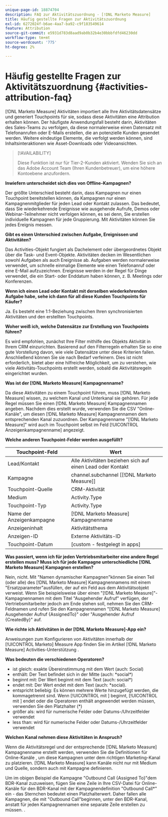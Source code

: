 ```yaml
---
unique-page-id: 18874704
description: FAQ zur Aktivitätszuordnung - [!DNL Marketo Measure]
title: Häufig gestellte Fragen zur Aktivitätszuordnung
exl-id: 6272024f-b6ae-4aa7-ba92-c9f183549614
feature: Attribution
source-git-commit: e5931d783d8aad9ab0b32b4e30bbbfdfd46230dd
workflow-type: tm+mt
source-wordcount: '775'
ht-degree: 2%

---
```


# Häufig gestellte Fragen zur Aktivitätszuordnung {#activities-attribution-faq}

[!DNL Marketo Measure] Aktivitäten importiert alle Ihre Aktivitätsdatensätze und generiert Touchpoints für sie, sodass diese Aktivitäten eine Attribution erhalten können. Der häufigste Anwendungsfall besteht darin, Aktivitäten des Sales-Teams zu verfolgen, da diese normalerweise einen Datensatz mit Telefonanrufen oder E-Mails erstellen, die an potenzielle Kunden gesendet werden. Weitere eindeutige Elemente, die verfolgt werden können, sind Inhaltsinteraktionen wie Asset-Downloads oder Videoansichten.

>[!AVAILABILITY]
>
>Diese Funktion ist nur für Tier-2-Kunden aktiviert. Wenden Sie sich an das Adobe Account Team (Ihren Kundenbetreuer), um eine höhere Kontoebene anzufordern.

**Inwiefern unterscheidet sich dies von Offline-Kampagnen?**

Der größte Unterschied besteht darin, dass Kampagnen nur einen Touchpoint bereitstellen können, da Kampagnen nur einen Kampagnenmitglieder für jeden Lead oder Kontakt zulassen. Das bedeutet, dass Sie wiederkehrende Ereignisse wie ausgehende Aufrufe, Demos oder Webinar-Teilnehmer nicht verfolgen können, es sei denn, Sie erstellen individuelle Kampagnen für jede Gruppierung. Mit Aktivitäten können Sie jedes Ereignis messen.

**Gibt es einen Unterschied zwischen Aufgabe, Ereignissen und Aktivitäten?**

Das Activities-Objekt fungiert als Dachelement oder übergeordnetes Objekt über die Task- und Event-Objekte. Aktivitäten decken im Wesentlichen sowohl Aufgaben als auch Ereignisse ab. Aufgaben werden normalerweise verwendet, um schnelle einmalige Elemente wie einen Telefonanruf oder eine E-Mail aufzuzeichnen. Ereignisse werden in der Regel für Dinge verwendet, die ein Start- oder Enddatum haben können, z. B. Meetings oder Konferenzen.

**Wenn ich einen Lead oder Kontakt mit derselben wiederkehrenden Aufgabe habe, sehe ich dann für all diese Kunden Touchpoints für Käufer?**

Ja. Es besteht eine 1:1-Beziehung zwischen Ihren synchronisierten Aktivitäten und den erstellten Touchpoints.

**Woher weiß ich, welche Datensätze zur Erstellung von Touchpoints führen?**

Es wird empfohlen, zunächst Ihre Filter mithilfe des Objekts Aktivität in Ihrem CRM einzurichten. Basierend auf den Filterregeln erhalten Sie so eine gute Vorstellung davon, wie viele Datensätze unter diese Kriterien fallen. Anschließend können Sie sie nach Bedarf verfeinern. Dies ist nicht erforderlich, bietet aber eine hilfreiche Möglichkeit, um zu verstehen, wie viele Aktivitäts-Touchpoints erstellt werden, sobald die Aktivitätsregeln eingerichtet wurden.

**Was ist der [!DNL Marketo Measure] Kampagnenname?**

Da diese Aktivitäten zu einem Touchpoint führen, muss [!DNL Marketo Measure] wissen, zu welchem Kanal und Unterkanal sie gehören. Für jede Regel müssen Sie einen [!DNL Marketo Measure] Kampagnennamen angeben. Nachdem dies erstellt wurde, verwenden Sie die CSV &quot;Online-Kanäle&quot;, um diesen [!DNL Marketo Measure] Kampagnennamen dem entsprechenden Kanal zuzuordnen. Der Kampagnenname &quot;[!DNL Marketo Measure]&quot; wird auch im Touchpoint selbst im Feld [!UICONTROL Anzeigenkampagnenname] angezeigt.

**Welche anderen Touchpoint-Felder werden ausgefüllt?**

| **Touchpoint-Feld** | **Wert** |
|---|---|
| Lead/Kontakt | Alle Aktivitäten beziehen sich auf einen Lead oder Kontakt |
| Kampagne | channel.subchannel [[!DNL Marketo Measure]] |
| Touchpoint-Quelle | CRM-Aktivität |
| Medium | Activity.Type |
| Touchpoint-Typ | Activity.Type |
| Name der Anzeigenkampagne | [!DNL Marketo Measure] Kampagnenname |
| Anzeigeninhalt | Aktivitätsthema |
| Anzeigen-ID | Externe Aktivitäts-ID |
| Touchpoint-Datum | [custom - festgelegt in apps] |

**Was passiert, wenn ich für jeden Vertriebsmitarbeiter eine andere Regel erstellen muss? Muss ich für jede Kampagne unterschiedliche [!DNL Marketo Measure] Kampagnen erstellen?**

Nein, nicht. Mit &quot;Namen dynamischer Kampagnen&quot;können Sie einen Teil (oder alle) des [!DNL Marketo Measure] Kampagnennamens mit einem &quot;Ersatzparameter&quot;ausfüllen, der auf ein Feld aus dem Aktivitätsobjekt verweist. Wenn Sie beispielsweise über einen &quot;[!DNL Marketo Measure]&quot;-Kampagnennamen mit dem Titel &quot;Ausgehender Aufruf&quot; verfügen, der Vertriebsmitarbeiter jedoch am Ende stehen soll, nehmen Sie den CRM-Feldnamen und rufen Sie den Kampagnennamen &quot;[!DNL Marketo Measure] Ausgehender Aufruf {AssignedTo}&quot; oder &quot;Ausgehender Aufruf {CreatedBy}&quot; auf.

**Wie richte ich Aktivitäten in der [!DNL Marketo Measure]-App ein?**

Anweisungen zum Konfigurieren von Aktivitäten innerhalb der [!UICONTROL Marketo] Measure App finden Sie im Artikel [!DNL Marketo Measure] Activities-Unterstützung .

**Was bedeuten die verschiedenen Operatoren?**

* ist gleich: exakte Übereinstimmung mit dem Wert (auch: Social)
* enthält: Der Text befindet sich in der Mitte (auch: &#42;social&#42;)
* beginnt mit: Der Wert beginnt mit dem Text (auch: social&#42;)
* endet mit: Der Wert endet mit dem Text (auch: &#42;social).
* entspricht beliebig: Es können mehrere Werte hinzugefügt werden, die kommagetrennt sind. Wenn [!UICONTROL mit ] beginnt, [!UICONTROL mit ] endet oder die Operatoren enthält angewendet werden müssen, verwenden Sie den Platzhalter (&#42;)
* größer als: wird für numerische Felder oder Datums-/Uhrzeitfelder verwendet
* less than: wird für numerische Felder oder Datums-/Uhrzeitfelder verwendet

**Welchen Kanal nehmen diese Aktivitäten in Anspruch?**

Wenn die Aktivitätsregel und der entsprechende [!DNL Marketo Measure] Kampagnenname erstellt werden, verwenden Sie die Definitionen für Online-Kanäle , um diese Kampagnen unter dem richtigen Marketing-Kanal zu platzieren. [!DNL Marketo Measure] kann Kanäle nicht nur mit Medium und Quelle, sondern auch mit Kampagne definieren.

Um im obigen Beispiel die Kampagne &quot;Outbound Call {Assigned To}&quot;dem BDR-Kanal zuzuweisen, fügen Sie eine Zeile in Ihre CSV-Datei für Online-Kanäle für den BDR-Kanal mit der Kampagnendefinition &quot;Outbound Call&#42;&quot; ein - das Sternchen bedeutet einen Platzhalterwert. Daher fallen alle Kampagnen, die mit &quot;Outbound Call&quot;beginnen, unter den BDR-Kanal, anstatt für jeden Kampagnennamen eine separate Zeile erstellen zu müssen. .
